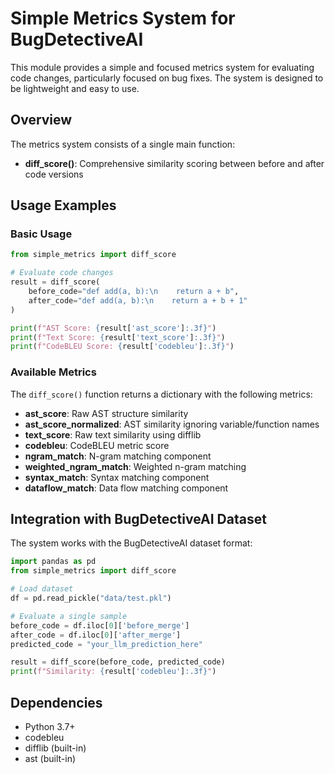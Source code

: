 # Simple Metrics System for BugDetectiveAI

This module provides a simple and focused metrics system for evaluating code changes, particularly focused on bug fixes. The system is designed to be lightweight and easy to use.

## Overview

The metrics system consists of a single main function:

- **diff_score()**: Comprehensive similarity scoring between before and after code versions

## Usage Examples

### Basic Usage

```python
from simple_metrics import diff_score

# Evaluate code changes
result = diff_score(
    before_code="def add(a, b):\n    return a + b",
    after_code="def add(a, b):\n    return a + b + 1"
)

print(f"AST Score: {result['ast_score']:.3f}")
print(f"Text Score: {result['text_score']:.3f}")
print(f"CodeBLEU Score: {result['codebleu']:.3f}")
```

### Available Metrics

The `diff_score()` function returns a dictionary with the following metrics:

- **ast_score**: Raw AST structure similarity
- **ast_score_normalized**: AST similarity ignoring variable/function names
- **text_score**: Raw text similarity using difflib
- **codebleu**: CodeBLEU metric score
- **ngram_match**: N-gram matching component
- **weighted_ngram_match**: Weighted n-gram matching
- **syntax_match**: Syntax matching component
- **dataflow_match**: Data flow matching component

## Integration with BugDetectiveAI Dataset

The system works with the BugDetectiveAI dataset format:

```python
import pandas as pd
from simple_metrics import diff_score

# Load dataset
df = pd.read_pickle("data/test.pkl")

# Evaluate a single sample
before_code = df.iloc[0]['before_merge']
after_code = df.iloc[0]['after_merge']
predicted_code = "your_llm_prediction_here"

result = diff_score(before_code, predicted_code)
print(f"Similarity: {result['codebleu']:.3f}")
```

## Dependencies

- Python 3.7+
- codebleu
- difflib (built-in)
- ast (built-in) 